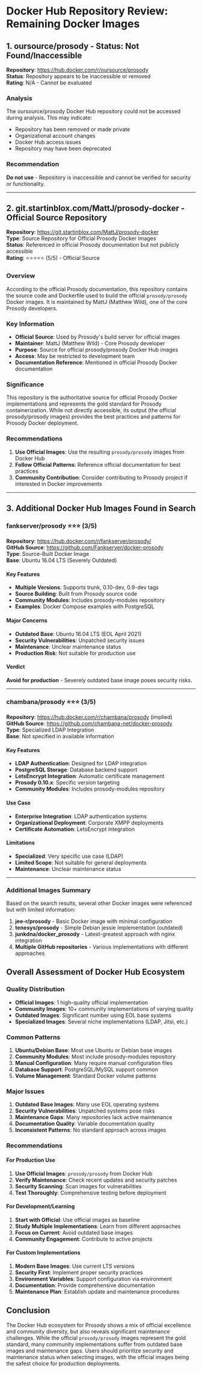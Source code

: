 # Docker Hub Repository Review: Remaining Docker Images

## 1. oursource/prosody - Status: Not Found/Inaccessible

**Repository**: https://hub.docker.com/r/oursource/prosody  
**Status**: Repository appears to be inaccessible or removed  
**Rating**: N/A - Cannot be evaluated

### Analysis
The oursource/prosody Docker Hub repository could not be accessed during analysis. This may indicate:
- Repository has been removed or made private
- Organizational account changes
- Docker Hub access issues
- Repository may have been deprecated

### Recommendation
**Do not use** - Repository is inaccessible and cannot be verified for security or functionality.

---

## 2. git.startinblox.com/MattJ/prosody-docker - Official Source Repository

**Repository**: https://git.startinblox.com/MattJ/prosody-docker  
**Type**: Source Repository for Official Prosody Docker Images  
**Status**: Referenced in official Prosody documentation but not publicly accessible  
**Rating**: ⭐⭐⭐⭐⭐ (5/5) - Official Source

### Overview
According to the official Prosody documentation, this repository contains the source code and Dockerfile used to build the official `prosody/prosody` Docker images. It is maintained by MattJ (Matthew Wild), one of the core Prosody developers.

### Key Information
- **Official Source**: Used by Prosody's build server for official images
- **Maintainer**: MattJ (Matthew Wild) - Core Prosody developer
- **Purpose**: Source for official prosody/prosody Docker Hub images
- **Access**: May be restricted to development team
- **Documentation Reference**: Mentioned in official Prosody Docker documentation

### Significance
This repository is the authoritative source for official Prosody Docker implementations and represents the gold standard for Prosody containerization. While not directly accessible, its output (the official prosody/prosody images) provides the best practices and patterns for Prosody Docker deployment.

### Recommendations
1. **Use Official Images**: Use the resulting `prosody/prosody` images from Docker Hub
2. **Follow Official Patterns**: Reference official documentation for best practices
3. **Community Contribution**: Consider contributing to Prosody project if interested in Docker improvements

---

## 3. Additional Docker Hub Images Found in Search

### fankserver/prosody ⭐⭐⭐ (3/5)
**Repository**: https://hub.docker.com/r/fankserver/prosody/  
**GitHub Source**: https://github.com/Fankserver/docker-prosody  
**Type**: Source-Built Docker Image  
**Base**: Ubuntu 16.04 LTS (Severely Outdated)

#### Key Features
- **Multiple Versions**: Supports trunk, 0.10-dev, 0.9-dev tags
- **Source Building**: Built from Prosody source code
- **Community Modules**: Includes prosody-modules repository
- **Examples**: Docker Compose examples with PostgreSQL

#### Major Concerns
- **Outdated Base**: Ubuntu 16.04 LTS (EOL April 2021)
- **Security Vulnerabilities**: Unpatched security issues
- **Maintenance**: Unclear maintenance status
- **Production Risk**: Not suitable for production use

#### Verdict
**Avoid for production** - Severely outdated base image poses security risks.

---

### chambana/prosody ⭐⭐⭐ (3/5)
**Repository**: https://hub.docker.com/r/chambana/prosody (implied)  
**GitHub Source**: https://github.com/chambana-net/docker-prosody  
**Type**: Specialized LDAP Integration  
**Base**: Not specified in available information

#### Key Features
- **LDAP Authentication**: Designed for LDAP integration
- **PostgreSQL Storage**: Database backend support
- **LetsEncrypt Integration**: Automatic certificate management
- **Prosody 0.10.x**: Specific version targeting
- **Community Modules**: Includes prosody-modules repository

#### Use Case
- **Enterprise Integration**: LDAP authentication systems
- **Organizational Deployment**: Corporate XMPP deployments
- **Certificate Automation**: LetsEncrypt integration

#### Limitations
- **Specialized**: Very specific use case (LDAP)
- **Limited Scope**: Not suitable for general deployments
- **Maintenance**: Unclear maintenance status

---

### Additional Images Summary

Based on the search results, several other Docker images were referenced but with limited information:

1. **jee-r/prosody** - Basic Docker image with minimal configuration
2. **tenesys/prosody** - Simple Debian jessie implementation (outdated)
3. **junkdna/docker_prosody** - Latest-greatest approach with nginx integration
4. **Multiple GitHub repositories** - Various implementations with different approaches

## Overall Assessment of Docker Hub Ecosystem

### Quality Distribution
- **Official Images**: 1 high-quality official implementation
- **Community Images**: 10+ community implementations of varying quality
- **Outdated Images**: Significant number using EOL base systems
- **Specialized Images**: Several niche implementations (LDAP, Jitsi, etc.)

### Common Patterns
1. **Ubuntu/Debian Base**: Most use Ubuntu or Debian base images
2. **Community Modules**: Most include prosody-modules repository
3. **Manual Configuration**: Many require manual configuration files
4. **Database Support**: PostgreSQL/MySQL support common
5. **Volume Management**: Standard Docker volume patterns

### Major Issues
1. **Outdated Base Images**: Many use EOL operating systems
2. **Security Vulnerabilities**: Unpatched systems pose risks
3. **Maintenance Gaps**: Many repositories lack active maintenance
4. **Documentation Quality**: Variable documentation quality
5. **Inconsistent Patterns**: No standard approach across images

### Recommendations

#### For Production Use
1. **Use Official Images**: `prosody/prosody` from Docker Hub
2. **Verify Maintenance**: Check recent updates and security patches
3. **Security Scanning**: Scan images for vulnerabilities
4. **Test Thoroughly**: Comprehensive testing before deployment

#### For Development/Learning
1. **Start with Official**: Use official images as baseline
2. **Study Multiple Implementations**: Learn from different approaches
3. **Focus on Current**: Avoid outdated base images
4. **Community Engagement**: Contribute to active projects

#### For Custom Implementations
1. **Modern Base Images**: Use current LTS versions
2. **Security First**: Implement proper security practices
3. **Environment Variables**: Support configuration via environment
4. **Documentation**: Provide comprehensive documentation
5. **Maintenance Plan**: Establish update and maintenance procedures

## Conclusion

The Docker Hub ecosystem for Prosody shows a mix of official excellence and community diversity, but also reveals significant maintenance challenges. While the official `prosody/prosody` images represent the gold standard, many community implementations suffer from outdated base images and maintenance gaps. Users should prioritize security and maintenance status when selecting images, with the official images being the safest choice for production deployments. 